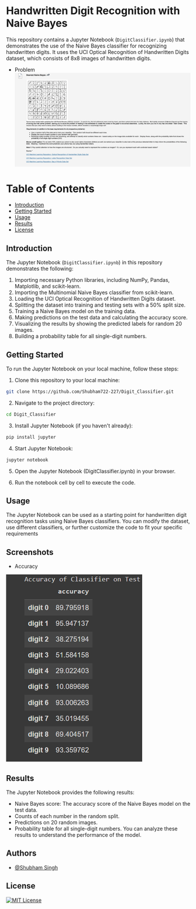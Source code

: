 # Handwritten Digit Recognition with Naive Bayes

This repository contains a Jupyter Notebook (`DigitClassifier.ipynb`) that demonstrates the use of the Naive Bayes classifier for recognizing handwritten digits. It uses the UCI Optical Recognition of Handwritten Digits dataset, which consists of 8x8 images of handwritten digits.

* Problem 
![Problem Picture](img/Problem.png)
# Table of Contents

- [Introduction](#introduction)
- [Getting Started](#getting-started)
- [Usage](#usage)
- [Results](#results)
- [License](#license)

## Introduction

The Jupyter Notebook (`DigitClassifier.ipynb`) in this repository demonstrates the following:

1. Importing necessary Python libraries, including NumPy, Pandas, Matplotlib, and scikit-learn.
2. Importing the Multinomial Naive Bayes classifier from scikit-learn.
3. Loading the UCI Optical Recognition of Handwritten Digits dataset.
4. Splitting the dataset into training and testing sets with a 50% split size.
5. Training a Naive Bayes model on the training data.
6. Making predictions on the test data and calculating the accuracy score.
7. Visualizing the results by showing the predicted labels for random 20 images.
8. Building a probability table for all single-digit numbers.

## Getting Started

To run the Jupyter Notebook on your local machine, follow these steps:

1. Clone this repository to your local machine:

```bash
git clone https://github.com/Shubham722-227/Digit_Classifier.git
```

2. Navigate to the project directory:
```bash
cd Digit_Classifier
```

3. Install Jupyter Notebook (if you haven't already):
```bash
pip install jupyter
```

4. Start Jupyter Notebook:
```bash
jupyter notebook
```
5. Open the Jupyter Notebook (DigitClassifier.ipynb) in your browser.

6. Run the notebook cell by cell to execute the code.

## Usage
The Jupyter Notebook can be used as a starting point for handwritten digit recognition tasks using Naive Bayes classifiers. You can modify the dataset, use different classifiers, or further customize the code to fit your specific requirements
## Screenshots
* Accuracy
  
![Accuracy](img/Accuracy.png)




## Results
The Jupyter Notebook provides the following results:

* Naive Bayes score: The accuracy score of the Naive Bayes model on the test data.
* Counts of each number in the random split.
* Predictions on 20 random images.
* Probability table for all single-digit numbers.
You can analyze these results to understand the performance of the model.
## Authors

- [@Shubham Singh](https://github.com/Shubham722-227)


## License

[![MIT License](https://img.shields.io/badge/License-MIT-green.svg)](https://choosealicense.com/licenses/mit/)

